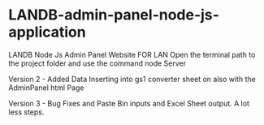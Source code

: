 # LANDB-admin-panel-node-js-application
LANDB Node Js Admin Panel Website FOR LAN
Open the terminal path to the project folder and use the command node Server


Version 2 - Added Data Inserting into gs1 converter sheet on also with the AdminPanel html Page

Version 3 - Bug Fixes and Paste Bin inputs and Excel Sheet output. A lot less steps.



